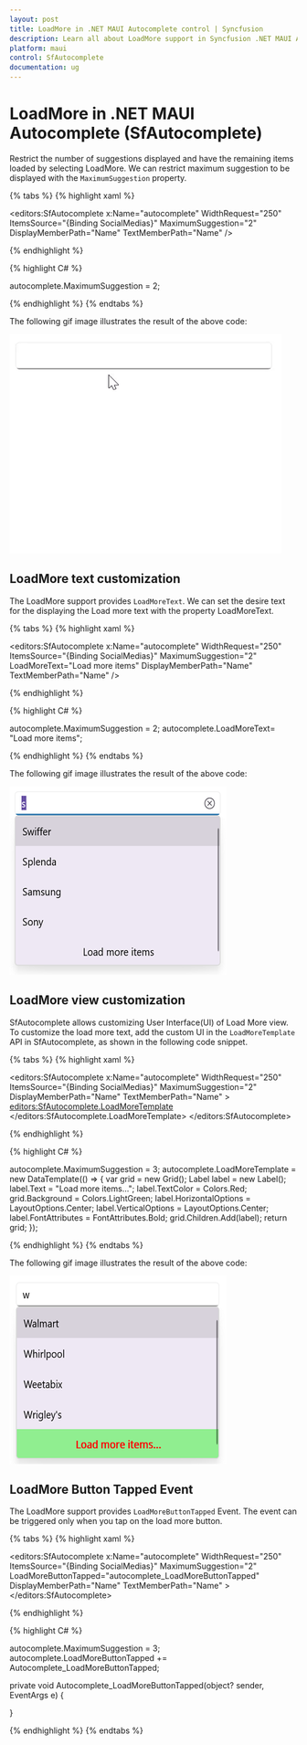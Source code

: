 ```yaml
---
layout: post
title: LoadMore in .NET MAUI Autocomplete control | Syncfusion
description: Learn all about LoadMore support in Syncfusion .NET MAUI Autocomplete (SfAutocomplete) control and more here.
platform: maui
control: SfAutocomplete
documentation: ug
---
```


# LoadMore in .NET MAUI Autocomplete (SfAutocomplete)

Restrict the number of suggestions displayed and have the remaining items loaded by selecting LoadMore. We can restrict maximum suggestion to be displayed with the `MaximumSuggestion` property.

{% tabs %}
{% highlight xaml %}

 <editors:SfAutocomplete x:Name="autocomplete"
                         WidthRequest="250"
                         ItemsSource="{Binding SocialMedias}"
                         MaximumSuggestion="2"
                         DisplayMemberPath="Name"
                         TextMemberPath="Name" />

{% endhighlight %}

{% highlight C# %}

autocomplete.MaximumSuggestion = 2;

{% endhighlight %}
{% endtabs %}

The following gif image illustrates the result of the above code:

![.NET MAUI Autocomplete LoadMore support](Images/LoadMore/LoadMore.gif)

## LoadMore text customization

The LoadMore support provides `LoadMoreText`. We can set the desire text for the displaying the Load more text with the property LoadMoreText.

{% tabs %}
{% highlight xaml %}

 <editors:SfAutocomplete x:Name="autocomplete"
                         WidthRequest="250"
                         ItemsSource="{Binding SocialMedias}"
                         MaximumSuggestion="2"
                         LoadMoreText="Load more items"
                         DisplayMemberPath="Name"
                         TextMemberPath="Name" />

{% endhighlight %}

{% highlight C# %}

autocomplete.MaximumSuggestion = 2;
autocomplete.LoadMoreText= "Load more items";

{% endhighlight %}
{% endtabs %}

The following gif image illustrates the result of the above code:

![.NET MAUI Autocomplete LoadMoreText](Images/LoadMore/LoadMoreText.png)

## LoadMore view customization

SfAutocomplete allows customizing User Interface(UI) of Load More view. To customize the load more text, add the custom UI in the `LoadMoreTemplate` API in SfAutocomplete, as shown in the following code snippet.

{% tabs %}
{% highlight xaml %}

 <editors:SfAutocomplete x:Name="autocomplete"
                         WidthRequest="250"
                         ItemsSource="{Binding SocialMedias}"
                         MaximumSuggestion="2"
                         DisplayMemberPath="Name"
                         TextMemberPath="Name" >
                <editors:SfAutocomplete.LoadMoreTemplate>
                    <DataTemplate>
                        <Grid BackgroundColor="LightGreen">
                            <Label Text="Load more items..." VerticalOptions="Center" FontAttributes="Bold" HorizontalOptions="Center" TextColor="Red"/>
                        </Grid>
                    </DataTemplate>
                </editors:SfAutocomplete.LoadMoreTemplate>
            </editors:SfAutocomplete>

{% endhighlight %}

{% highlight C# %}

autocomplete.MaximumSuggestion = 3;
autocomplete.LoadMoreTemplate = new DataTemplate(() =>
{
    var grid = new Grid();
    Label label = new Label();
    label.Text = "Load more items...";
    label.TextColor = Colors.Red;
    grid.Background = Colors.LightGreen;
    label.HorizontalOptions = LayoutOptions.Center;
    label.VerticalOptions = LayoutOptions.Center;
    label.FontAttributes = FontAttributes.Bold;
    grid.Children.Add(label);
    return grid;
});

{% endhighlight %}
{% endtabs %}

The following gif image illustrates the result of the above code:

![.NET MAUI Autocomplete LoadMoreTemplate](Images/LoadMore/LoadMoreTemplate.png)

## LoadMore Button Tapped Event

The LoadMore support provides `LoadMoreButtonTapped` Event. The event can be triggered only when you tap on the load more button.

{% tabs %}
{% highlight xaml %}

 <editors:SfAutocomplete x:Name="autocomplete"
                         WidthRequest="250"
                         ItemsSource="{Binding SocialMedias}"
                         MaximumSuggestion="2"
                         LoadMoreButtonTapped="autocomplete_LoadMoreButtonTapped"
                         DisplayMemberPath="Name"
                         TextMemberPath="Name" >
             </editors:SfAutocomplete>

{% endhighlight %}

{% highlight C# %}

autocomplete.MaximumSuggestion = 3;
autocomplete.LoadMoreButtonTapped += Autocomplete_LoadMoreButtonTapped;

private void Autocomplete_LoadMoreButtonTapped(object? sender, EventArgs e)
{

}

{% endhighlight %}
{% endtabs %}


